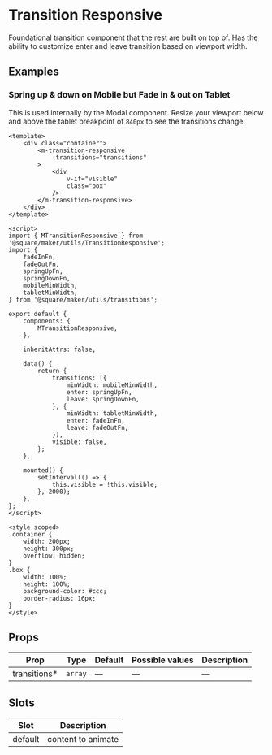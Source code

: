 # Transition Responsive

Foundational transition component that the rest are built on top of. Has the ability to customize enter and leave transition based on viewport width.

## Examples

### Spring up & down on Mobile but Fade in & out on Tablet

This is used internally by the Modal component. Resize your viewport below and above the tablet breakpoint of `840px` to see the transitions change.


```vue
<template>
	<div class="container">
		<m-transition-responsive
			:transitions="transitions"
		>
			<div
				v-if="visible"
				class="box"
			/>
		</m-transition-responsive>
	</div>
</template>

<script>
import { MTransitionResponsive } from '@square/maker/utils/TransitionResponsive';
import {
	fadeInFn,
	fadeOutFn,
	springUpFn,
	springDownFn,
	mobileMinWidth,
	tabletMinWidth,
} from '@square/maker/utils/transitions';

export default {
	components: {
		MTransitionResponsive,
	},

	inheritAttrs: false,

	data() {
		return {
			transitions: [{
				minWidth: mobileMinWidth,
				enter: springUpFn,
				leave: springDownFn,
			}, {
				minWidth: tabletMinWidth,
				enter: fadeInFn,
				leave: fadeOutFn,
			}],
			visible: false,
		};
	},

	mounted() {
		setInterval(() => {
			this.visible = !this.visible;
		}, 2000);
	},
};
</script>

<style scoped>
.container {
	width: 200px;
	height: 300px;
	overflow: hidden;
}
.box {
	width: 100%;
	height: 100%;
	background-color: #ccc;
	border-radius: 16px;
}
</style>
```

<!-- api-tables:start -->
## Props

| Prop         | Type    | Default | Possible values | Description |
| ------------ | ------- | ------- | --------------- | ----------- |
| transitions* | `array` | —       | —               | —           |


## Slots

| Slot    | Description        |
| ------- | ------------------ |
| default | content to animate |
<!-- api-tables:end -->
